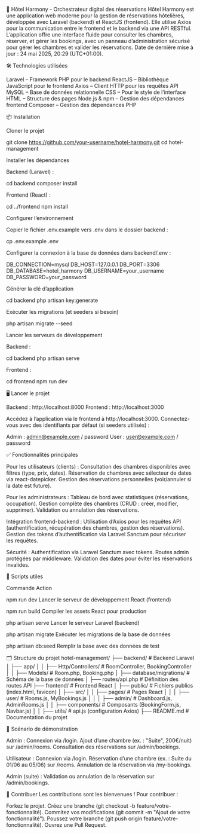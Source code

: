 🚀 Hôtel Harmony - Orchestrateur digital des réservations
Hôtel Harmony est une application web moderne pour la gestion de réservations hôtelières, développée avec Laravel (backend) et ReactJS (frontend). Elle utilise Axios pour la communication entre le frontend et le backend via une API RESTful. L’application offre une interface fluide pour consulter les chambres, réserver, et gérer les bookings, avec un panneau d’administration sécurisé pour gérer les chambres et valider les réservations.
Date de dernière mise à jour : 24 mai 2025, 20:29 (UTC+01:00).

🛠️ Technologies utilisées

Laravel – Framework PHP pour le backend
ReactJS – Bibliothèque JavaScript pour le frontend
Axios – Client HTTP pour les requêtes API
MySQL – Base de données relationnelle
CSS – Pour le style de l’interface
HTML – Structure des pages
Node.js & npm – Gestion des dépendances frontend
Composer – Gestion des dépendances PHP


📦 Installation

Cloner le projet

git clone https://github.com/your-username/hotel-harmony.git
cd hotel-management


Installer les dépendances


Backend (Laravel) :

cd backend
composer install


Frontend (React) :

cd ../frontend
npm install


Configurer l’environnement


Copier le fichier .env.example vers .env dans le dossier backend :

cp .env.example .env


Configurer la connexion à la base de données dans backend/.env :

DB_CONNECTION=mysql
DB_HOST=127.0.0.1
DB_PORT=3306
DB_DATABASE=hotel_harmony
DB_USERNAME=your_username
DB_PASSWORD=your_password


Générer la clé d’application

cd backend
php artisan key:generate


Exécuter les migrations (et seeders si besoin)

php artisan migrate --seed


Lancer les serveurs de développement


Backend :

cd backend
php artisan serve


Frontend :

cd frontend
npm run dev


🖥️ Lancer le projet

Backend : http://localhost:8000
Frontend : http://localhost:3000

Accédez à l’application via le frontend à http://localhost:3000. Connectez-vous avec des identifiants par défaut (si seeders utilisés) :

Admin : admin@example.com / password
User : user@example.com / password


✅ Fonctionnalités principales

Pour les utilisateurs (clients) :
Consultation des chambres disponibles avec filtres (type, prix, dates).
Réservation de chambres avec sélecteur de dates via react-datepicker.
Gestion des réservations personnelles (voir/annuler si la date est future).


Pour les administrateurs :
Tableau de bord avec statistiques (réservations, occupation).
Gestion complète des chambres (CRUD : créer, modifier, supprimer).
Validation ou annulation des réservations.


Intégration frontend-backend :
Utilisation d’Axios pour les requêtes API (authentification, récupération des chambres, gestion des réservations).
Gestion des tokens d’authentification via Laravel Sanctum pour sécuriser les requêtes.


Sécurité :
Authentification via Laravel Sanctum avec tokens.
Routes admin protégées par middleware.
Validation des dates pour éviter les réservations invalides.




🚀 Scripts utiles



Commande
Action



npm run dev
Lancer le serveur de développement React (frontend)


npm run build
Compiler les assets React pour production


php artisan serve
Lancer le serveur Laravel (backend)


php artisan migrate
Exécuter les migrations de la base de données


php artisan db:seed
Remplir la base avec des données de test



🗂️ Structure du projet
hotel-management/
├── backend/                    # Backend Laravel
│   ├── app/
│   │   ├── Http/Controllers/   # RoomController, BookingController
│   │   ├── Models/            # Room.php, Booking.php
│   ├── database/migrations/    # Schéma de la base de données
│   ├── routes/api.php         # Définition des routes API
├── frontend/                   # Frontend React
│   ├── public/                # Fichiers publics (index.html, favicon)
│   ├── src/
│   │   ├── pages/             # Pages React
│   │   │   ├── user/          # Rooms.js, MyBookings.js
│   │   │   ├── admin/         # Dashboard.js, AdminRooms.js
│   │   ├── components/        # Composants (BookingForm.js, Navbar.js)
│   │   ├── utils/             # api.js (configuration Axios)
├── README.md                  # Documentation du projet


🎥 Scénario de démonstration

Admin :
Connexion via /login.
Ajout d’une chambre (ex. : "Suite", 200€/nuit) sur /admin/rooms.
Consultation des réservations sur /admin/bookings.


Utilisateur :
Connexion via /login.
Réservation d’une chambre (ex. : Suite du 01/06 au 05/06) sur /rooms.
Annulation de la réservation via /my-bookings.


Admin (suite) :
Validation ou annulation de la réservation sur /admin/bookings.




🤝 Contribuer
Les contributions sont les bienvenues ! Pour contribuer :

Forkez le projet.
Créez une branche (git checkout -b feature/votre-fonctionnalité).
Commitez vos modifications (git commit -m "Ajout de votre fonctionnalité").
Poussez votre branche (git push origin feature/votre-fonctionnalité).
Ouvrez une Pull Request.


